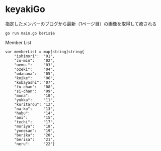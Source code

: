 # keyakiGo

指定したメンバーのブログから最新（1ページ目）の画像を取得して癒される

`go run main.go beris$a`

Member List

```
var memberList = map[string]string{
	"ishimori":  "01",
	"zu-min":    "02",
	"uemu-":     "03",
	"ozeki":     "04",
	"odanana":   "05",
	"koike":     "06",
	"kobayashi": "07",
	"fu-chan":   "08",
	"si-chan":   "09",
	"mona":      "10",
	"yukka":     "11",
	"kuritarou": "12",
	"na-ko":     "13",
	"habu":      "14",
	"aoi":       "15",
	"techi":     "17",
	"moriya":    "18",
	"yonesan":   "19",
	"berika":    "20",
	"berisa":    "21",
	"neru":      "22"}
```
